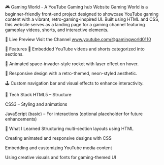 🎮 Gaming World - A YouTube Gaming hub Website
Gaming World is a beginner-friendly front-end project designed to showcase YouTube gaming content with a vibrant, retro-gaming-inspired UI. Built using HTML and CSS, this website serves as a landing page for a gaming channel featuring gameplay videos, shorts, and interactive elements.

🔗 Live Preview
Visit the Channel
www.youtube.com/@gamingworld0110

📁 Features
🎥 Embedded YouTube videos and shorts categorized into sections.

🚀 Animated space-invader-style rocket with laser effect on hover.

🌌 Responsive design with a retro-themed, neon-styled aesthetic.

🕹️ Custom navigation bar and visual effects to enhance interactivity.

🧱 Tech Stack
HTML5 – Structure

CSS3 – Styling and animations

JavaScript (basic) – For interactions (optional placeholder for future enhancements)

📌 What I Learned
Structuring multi-section layouts using HTML

Creating animated and responsive designs with CSS

Embedding and customizing YouTube media content

Using creative visuals and fonts for gaming-themed UI

